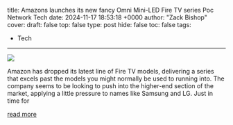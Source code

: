 title: Amazons launches its new fancy Omni Mini-LED Fire TV series Poc Network Tech
date: 2024-11-17 18:53:18 +0000
author: "Zack Bishop"
cover: 
draft: false
top: false
type: post
hide: false
toc: false
tags:
  - Tech
---

![](https://www.pocnetwork.net/wp-content/zuploads/2024/11/Amazon-Fire-TV-Omni-Mini-LED-Series-jpg.webp)

Amazon has dropped its latest line of Fire TV models, delivering a series that excels past the models you might normally be used to running into. The company seems to be looking to push into the higher-end section of the market, applying a little pressure to names like Samsung and LG. Just in time for

[read more](https://www.pocnetwork.net/technology-news/amazons-launches-its-new-fancy-omni-mini-led-fire-tv-series/)
